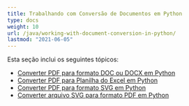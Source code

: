 ```yaml
---
title: Trabalhando com Conversão de Documentos em Python
type: docs
weight: 10
url: /java/working-with-document-conversion-in-python/
lastmod: "2021-06-05"
---
```


Esta seção inclui os seguintes tópicos:

- [Converter PDF para formato DOC ou DOCX em Python](/pdf/java/convert-pdf-to-doc-or-docx-format-in-python/)
- [Converter PDF para Planilha do Excel em Python](/pdf/java/convert-pdf-to-excel-workbook-in-python/)
- [Converter PDF para formato SVG em Python](/pdf/java/convert-pdf-to-svg-format-in-python/)
- [Converter arquivo SVG para formato PDF em Python](/pdf/java/convert-svg-file-to-pdf-format-in-python/)